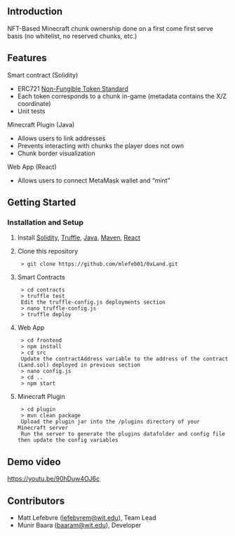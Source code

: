 ## Introduction

NFT-Based Minecraft chunk ownership done on a first come first serve basis (no whitelist,
no reserved chunks, etc.)

## Features
Smart contract (Solidity)
- ERC721 [Non-Fungible Token Standard](https://eips.ethereum.org/EIPS/eip-721)
- Each token corresponds to a chunk in-game (metadata contains the X/Z coordinate)
- Unit tests

Minecraft Plugin (Java)
- Allows users to link addresses
- Prevents interacting with chunks the player does not own
- Chunk border visualization

Web App (React)
- Allows users to connect MetaMask wallet and “mint” 


## Getting Started
### Installation and Setup
1. Install [Solidity](https://docs.soliditylang.org/en/v0.8.16/installing-solidity.html#installing-solidity), [Truffle](https://trufflesuite.com/docs/vscode-ext/installation-guide/),  [Java](https://www.oracle.com/java/technologies/downloads/), [Maven](https://maven.apache.org/download.cgi), [React]()
2. Clone this repository

        > git clone https://github.com/mlefeb01/0xLand.git

3. Smart Contracts

        > cd contracts
        > truffle test
        Edit the truffle-config.js deployments section
        > nano truffle-config.js
        > truffle deploy

4. Web App

        > cd frontend
        > npm install
        > cd src
        Update the contractAddress variable to the address of the contract (Land.sol) deployed in previous section
        > nano config.js
        > cd ..
        > npm start

5. Minecraft Plugin

        > cd plugin
        > mvn clean package
        Upload the plugin jar into the /plugins directory of your Minecraft server
        Run the server to generate the plugins datafolder and config file then update the config variables

## Demo video

https://youtu.be/90hDuw4OJ6c

## Contributors

* Matt Lefebvre (lefebvrem@wit.edu), Team Lead
* Munir Baara (baaram@wit.edu), Developer

